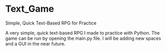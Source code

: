 # Text_Game
Simple, Quick Text-Based RPG for Practice

A very simple, quick text-based RPG I made to practice with Python. The game can be run by opening the main.py file. 
I will be adding new spaces and a GUI in the near future.
